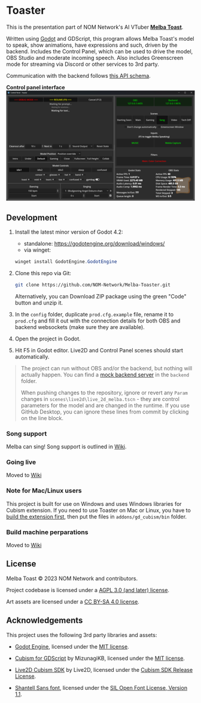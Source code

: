 # Toaster

This is the presentation part of NOM Network's AI VTuber **[Melba Toast](https://www.twitch.tv/melbathetoast/)**.

Written using [Godot](https://godotengine.org/) and GDScript, this program allows Melba Toast's model to speak, show animations, have expressions and such, driven by the backend. Includes the Control Panel, which can be used to drive the model, OBS Studio and moderate incoming speech. Also includes Greenscreen mode for streaming via Discord or other services to 3rd party.

Communication with the backend follows [this API schema](API_SCHEMA.md).

**Control panel interface**
![Interface](readme_assets/interface.png)

## Development

1. Install the latest minor version of Godot 4.2:

    - standalone: <https://godotengine.org/download/windows/>
    - via winget:

    ```powershell
    winget install GodotEngine.GodotEngine
    ```

2. Clone this repo via Git:

    ```bash
    git clone https://github.com/NOM-Network/Melba-Toaster.git
    ```

    Alternatively, you can Download ZIP package using the green "Code" button and unzip it.

3. In the `config` folder, duplicate `prod.cfg.example` file, rename it to `prod.cfg` and fill it out with the connection details for both OBS and backend websockets (make sure they are available).

4. Open the project in Godot.

5. Hit F5 in Godot editor. Live2D and Control Panel scenes should start automatically.

> The project can run without OBS and/or the backend, but nothing will actually happen. You can find a [mock backend server](backend/README.md) in the `backend` folder.
>
> When pushing changes to the repository, ignore or revert any `Param` changes in `scenes\live2d\live_2d_melba.tscn` - they are control parameters for the model and are changed in the runtime. If you use GitHub Desktop, you can ignore these lines from commit by clicking on the line block.

### Song support

Melba can sing! Song support is outlined in [Wiki](wiki/Song-support).

### Going live

Moved to [Wiki](wiki/Going-live)

### Note for Mac/Linux users

This project is built for use on Windows and uses Windows libraries for Cubism extension. If you need to use Toaster on Mac or Linux, you have to [build the extension first](https://github.com/MizunagiKB/gd_cubism/blob/main/docs/BUILD.en.adoc), then put the files in `addons/gd_cubism/bin` folder.

### Build machine perparations

Moved to [Wiki](wiki/Build-machine-perparations)

## License

Melba Toast © 2023 NOM Network and contributors.

Project codebase is licensed under a [AGPL 3.0 (and later) license](LICENSE.md).

Art assets are licensed under a [CC BY-SA 4.0 license](LICENSE-ASSETS.md).

## Acknowledgements

This project uses the following 3rd party libraries and assets:

- [Godot Engine](https://godotengine.org), licensed under the [MIT license](https://godotengine.org/license).

- [Cubism for GDScript](https://github.com/MizunagiKB/gd_cubism) by MizunagiKB, licensed under the [MIT license](https://github.com/MizunagiKB/gd_cubism?tab=License-1-ov-file#gdcubism).

- [Live2D Cubism SDK](https://github.com/Live2D/CubismNativeFramework) by Live2D, licensed under the [Cubism SDK Release License](https://www.live2d.com/en/sdk/license).

- [Shantell Sans font](https://shantellsans.com), licensed under the [SIL Open Font License, Version 1.1](https://github.com/arrowtype/shantell-sans/blob/main/OFL.txt).
